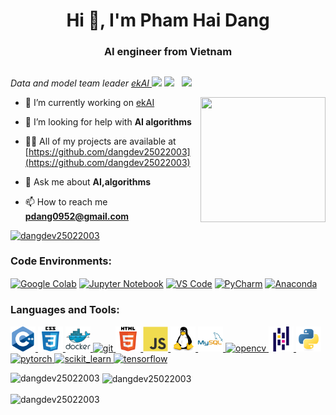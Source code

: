 <h1 align="center">Hi 👋, I'm Pham Hai Dang</h1>
<h3 align="center">AI engineer from Vietnam</h3>

<h2> </h2>
<img align='right' src="https://media.giphy.com/media/M9gbBd9nbDrOTu1Mqx/giphy.gif" width="230">
<p><em>Data and model team leader <a href="https://ekgis.com.vn/">ekAI
</a><img src="https://media.giphy.com/media/WUlplcMpOCEmTGBtBW/giphy.gif" width="30"> <img src="https://media.giphy.com/media/12oufCB0MyZ1Go/giphy.gif" width="50">
</em></p>

<a href="#"><img align="right" src="https://github.com/blackcater/blackcater/raw/main/images/banner.gif" width="200 " height="200" /></a>

- 🔭 I’m currently working on [ekAI](https://ekgis.com.vn/)

- 🤝 I’m looking for help with **AI algorithms**

- 👨‍💻 All of my projects are available at [https://github.com/dangdev25022003](https://github.com/dangdev25022003)

- 💬 Ask me about **AI,algorithms**

- 📫 How to reach me **pdang0952@gmail.com**
<p align="left"> <a href="https://github.com/ryo-ma/github-profile-trophy"><img src="https://github-profile-trophy.vercel.app/?username=dangdev25022003" alt="dangdev25022003" /></a> </p>
<h3 align="left">Code Environments:</h3>
<p align="left">
<a href="https://colab.research.google.com/" target="blank"><img align="center" src="https://www.vectorlogo.zone/logos/google_colab/google_colab-icon.svg" alt="Google Colab" height="30" width="40" /></a>
<a href="https://jupyter.org/" target="blank"><img align="center" src="https://upload.wikimedia.org/wikipedia/commons/3/38/Jupyter_logo.svg" alt="Jupyter Notebook" height="30" width="40" /></a>
<a href="https://code.visualstudio.com/" target="blank"><img align="center" src="https://cdn.worldvectorlogo.com/logos/visual-studio-code-1.svg" alt="VS Code" height="30" width="40" /></a>
<a href="https://www.jetbrains.com/pycharm/" target="blank"><img align="center" src="https://resources.jetbrains.com/storage/products/pycharm/img/meta/pycharm_logo_300x300.png" alt="PyCharm" height="30" width="40" /></a>
<a href="https://www.anaconda.com/" target="blank"><img align="center" src="https://upload.wikimedia.org/wikipedia/en/c/cd/Anaconda_Logo.png" alt="Anaconda" height="30" width="40" /></a>
</p>


<h3 align="left">Languages and Tools:</h3>
<p align="left"> <a href="https://www.w3schools.com/cpp/" target="_blank" rel="noreferrer"> <img src="https://raw.githubusercontent.com/devicons/devicon/master/icons/cplusplus/cplusplus-original.svg" alt="cplusplus" width="40" height="40"/> </a> <a href="https://www.w3schools.com/css/" target="_blank" rel="noreferrer"> <img src="https://raw.githubusercontent.com/devicons/devicon/master/icons/css3/css3-original-wordmark.svg" alt="css3" width="40" height="40"/> </a> <a href="https://www.docker.com/" target="_blank" rel="noreferrer"> <img src="https://raw.githubusercontent.com/devicons/devicon/master/icons/docker/docker-original-wordmark.svg" alt="docker" width="40" height="40"/> </a> <a href="https://git-scm.com/" target="_blank" rel="noreferrer"> <img src="https://www.vectorlogo.zone/logos/git-scm/git-scm-icon.svg" alt="git" width="40" height="40"/> </a> <a href="https://www.w3.org/html/" target="_blank" rel="noreferrer"> <img src="https://raw.githubusercontent.com/devicons/devicon/master/icons/html5/html5-original-wordmark.svg" alt="html5" width="40" height="40"/> </a> <a href="https://developer.mozilla.org/en-US/docs/Web/JavaScript" target="_blank" rel="noreferrer"> <img src="https://raw.githubusercontent.com/devicons/devicon/master/icons/javascript/javascript-original.svg" alt="javascript" width="40" height="40"/> </a> <a href="https://www.linux.org/" target="_blank" rel="noreferrer"> <img src="https://raw.githubusercontent.com/devicons/devicon/master/icons/linux/linux-original.svg" alt="linux" width="40" height="40"/> </a> <a href="https://www.mysql.com/" target="_blank" rel="noreferrer"> <img src="https://raw.githubusercontent.com/devicons/devicon/master/icons/mysql/mysql-original-wordmark.svg" alt="mysql" width="40" height="40"/> </a> <a href="https://opencv.org/" target="_blank" rel="noreferrer"> <img src="https://www.vectorlogo.zone/logos/opencv/opencv-icon.svg" alt="opencv" width="40" height="40"/> </a> <a href="https://pandas.pydata.org/" target="_blank" rel="noreferrer"> <img src="https://raw.githubusercontent.com/devicons/devicon/2ae2a900d2f041da66e950e4d48052658d850630/icons/pandas/pandas-original.svg" alt="pandas" width="40" height="40"/> </a> <a href="https://www.python.org" target="_blank" rel="noreferrer"> <img src="https://raw.githubusercontent.com/devicons/devicon/master/icons/python/python-original.svg" alt="python" width="40" height="40"/> </a> <a href="https://pytorch.org/" target="_blank" rel="noreferrer"> <img src="https://www.vectorlogo.zone/logos/pytorch/pytorch-icon.svg" alt="pytorch" width="40" height="40"/> </a> <a href="https://scikit-learn.org/" target="_blank" rel="noreferrer"> <img src="https://upload.wikimedia.org/wikipedia/commons/0/05/Scikit_learn_logo_small.svg" alt="scikit_learn" width="40" height="40"/> </a> <a href="https://www.tensorflow.org" target="_blank" rel="noreferrer"> <img src="https://www.vectorlogo.zone/logos/tensorflow/tensorflow-icon.svg" alt="tensorflow" width="40" height="40"/> </a> </p>

<p><img align="left" src="https://github-readme-stats.vercel.app/api/top-langs?username=dangdev25022003&show_icons=true&locale=en&layout=compact" alt="dangdev25022003" /></p>

<p>&nbsp;<img align="center" src="https://github-readme-stats.vercel.app/api?username=dangdev25022003&show_icons=true&locale=en" alt="dangdev25022003" /></p>

<p><img align="center" src="https://github-readme-streak-stats.herokuapp.com/?user=dangdev25022003&" alt="dangdev25022003" /></p>
